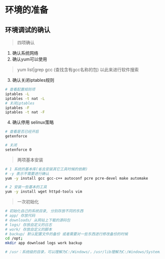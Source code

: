 # 环境的准备

## 环境调试的确认

> 四项确认

1. 确认系统网络
2. 确认yum可以使用

> yum list|grep gcc  (查找含有gcc名称的包) 以此来进行软件搜索

3. 确认关闭iptables规则

```bash
# 查看配置规则项
iptables -L 
iptables -t nat -L 
# 关闭iptables
iptables -F
iptables -t nat -F
```

4. 确认停用 selinux策略

```bash
# 查看是否已经开启
getenforce

# 关闭
setenforce 0

```

> 两项基本安装

```bash
# 1 系统的基本库(省去安装其它工具时候的依赖)
# -y 表示不需要进行确认
yum -y install gcc gcc-c++ autoconf pcre pcre-devel make automake

# 2 安装一些基本的工具
yum -y install wget httpd-tools vim 

```

> 一次初始化

```bash
# 初始化自己的系统目录, 分别存放不同的东西
# app/ 存放代码
# downloads/ 从网站上下载的源码包
# logs/ 存放自定义的日志
# work/ 存放自定义的脚本
# backup/ 默认配置文件的备份 或者需要对一些东西进行修改备份的时候 
cd /opt;
mkdir app download logs work backup

# /usr：系统级的目录，可以理解为C:/Windows/，/usr/lib理解为C:/Windows/System32。 /usr/local：用户级的程序目录，可以理解为C:/Progrem Files/。用户自己编译的软件默认会安装到这个目录下。/opt：用户级的程序目录，可以理解为D:/Software，opt有可选的意思，这里可以用于放置第三方大型软件（或游戏），当你不需要时，直接rm -rf掉即可。在硬盘容量不够时，也可将/opt单独挂载到其他磁盘上使用。
```
